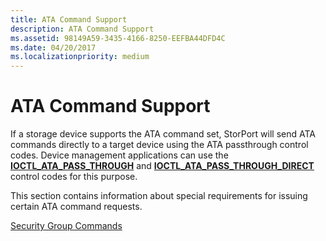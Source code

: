 ```yaml
---
title: ATA Command Support
description: ATA Command Support
ms.assetid: 98149A59-3435-4166-8250-EEFBA44DFD4C
ms.date: 04/20/2017
ms.localizationpriority: medium
---
```


# ATA Command Support


If a storage device supports the ATA command set, StorPort will send ATA commands directly to a target device using the ATA passthrough control codes. Device management applications can use the [**IOCTL\_ATA\_PASS\_THROUGH**](https://docs.microsoft.com/windows-hardware/drivers/ddi/ntddscsi/ni-ntddscsi-ioctl_ata_pass_through) and [**IOCTL\_ATA\_PASS\_THROUGH\_DIRECT**](https://docs.microsoft.com/windows-hardware/drivers/ddi/ntddscsi/ni-ntddscsi-ioctl_ata_pass_through_direct) control codes for this purpose.

This section contains information about special requirements for issuing certain ATA command requests.

[Security Group Commands](security-group-commands.md)

 

 




